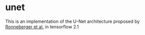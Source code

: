 # unet
This is an implementation of the U-Net architecture proposed by [Ronneberger
 et al.](https://arxiv.org/abs/1505.04597) in tensorflow 2.1
